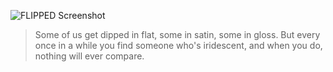 ![FLIPPED Screenshot](http://localhost:3000/%E6%80%A6%E7%84%B6%E5%BF%83%E5%8A%A8.jpg)
> Some of us get dipped in flat, some in satin, some in gloss. But every once in a while you find someone who's iridescent, and when you do, nothing will ever compare. 